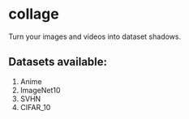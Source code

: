 # collage

Turn your images and videos into dataset shadows.

## Datasets available:

1. Anime
2. ImageNet10
3. SVHN
4. CIFAR_10
